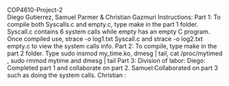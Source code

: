 COP4610-Project-2 <br/>
Diego Gutierrez, Samuel Parmer & Christian Gazmuri
Instructions:
Part 1: 
To compile both Syscalls.c and empty.c, type make in the part 1 folder. Syscall.c contains 6 system calls while empty has an empty C program. 
Once compiled use, strace -o log1.txt Syscall.c and strace -o log2.txt empty.c to view the system calls info. 
Part 2: To compile, type make in the part 2 folder. 
Type sudo insmod my_time.ko,  dmesg | tail, cat /proc/mytimed ,  sudo rmmod mytime and  dmesg | tail
Part 3:
Division of labor:
Diego: Completed part 1 and collaborate  on part 2.
Samuel:Collaborated on part 3 such as doing the system calls.
Christian :
